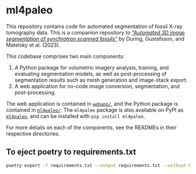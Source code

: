 # ml4paleo

This repository contains code for automated segmentation of fossil X-ray tomography data. This is a companion repository to [_"Automated 3D image segmentation of synchrotron scanned fossils"_](#) by During, Gustafsson, and Matelsky et al. (2023).

This codebase comprises two main components:

1. A Python package for volumetric imagery analysis, training, and evaluating segmentation models, as well as post-processing of segmentation results such as mesh generation and image-stack export.
2. A web application for no-code image conversion, segmentation, and post-processing.

The web application is contained in [`webapp/`](webapp/), and the Python package is contained in [`ml4paleo/`](ml4paleo/). The `ml4paleo` package is also available on PyPI as [`ml4paleo`](https://pypi.org/project/ml4paleo/), and can be installed with `pip install ml4paleo`.

For more details on each of the components, see the READMEs in their respective directories.

## To eject poetry to requirements.txt

```bash
poetry export -f requirements.txt --output requirements.txt --without-hashes
```
